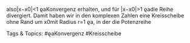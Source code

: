 also|x−x0|<1
ϱaKonvergenz erhalten, und für |x−x0|>1
ϱadie Reihe divergiert. Damit haben wir in
den komplexen Zahlen eine Kreisscheibe ohne Rand um x0mit Radius r=1
ϱa, in der die Potenzreihe

   Tags & Topics:
   #ϱaKonvergenz
   #Kreisscheibe